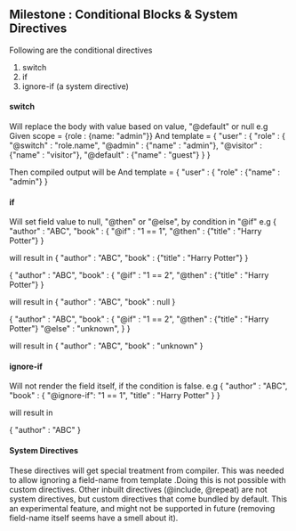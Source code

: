 ## Milestone : Conditional Blocks & System Directives
Following are the conditional directives
 1. switch
 2. if
 3. ignore-if (a system directive)

#### switch
Will replace the body with value based on value, "@default" or null
e.g
Given scope  = {role : {name: "admin"}}
 And template = {
"user"    : {
  "role"    : {
     "@switch"    : "role.name",
     "@admin"     : {"name" : "admin"},
     "@visitor"   : {"name" : "visitor"},
     "@default"   : {"name" : "guest"}
  }
}

 Then compiled output will be
   And template = {
     "user"   : {
        "role"  : {"name" : "admin"}
   }

#### if
Will set field value to null, "@then"  or "@else", by condition in "@if"
e.g
{
  "author"  : "ABC",
  "book"    : {
    "@if"   : "1 == 1",
    "@then" : {"title" : "Harry Potter"}
}

will result in
{
 "author"  : "ABC",
 "book"    : {"title" : "Harry Potter"}
}


{
  "author"  : "ABC",
  "book"    : {
    "@if"   : "1 == 2",
    "@then" : {"title" : "Harry Potter"}
}

will result in
{
 "author"  : "ABC",
 "book"    : null
}


{
  "author"  : "ABC",
  "book"    : {
    "@if"   : "1 == 2",
    "@then" : {"title" : "Harry Potter"}
    "@else" : "unknown",
  }
}

will result in
{
 "author"  : "ABC",
 "book"    : "unknown"
}

#### ignore-if
Will not render the field itself, if the condition is false.
e.g
{
  "author"  : "ABC",
  "book"    : {
    "@ignore-if": "1 == 1",
    "title"     : "Harry Potter"
  }
}

will result in

{
 "author"  : "ABC"
}

#### System Directives
These directives will get special treatment from compiler.
This was needed to allow ignoring a field-name from template .Doing this is not possible with custom directives.
Other inbuilt directives (@include, @repeat) are not system directives, but custom directives that come bundled by default.
This an experimental feature, and might not be supported in future (removing field-name itself seems have a smell about it).
